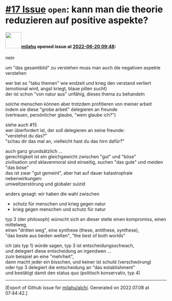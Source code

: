 [\#17 Issue](https://github.com/milahu/alchi/issues/17) `open`: kann man die theorie reduzieren auf positive aspekte?
=====================================================================================================================

#### <img src="https://avatars.githubusercontent.com/u/12958815?v=4" width="50">[milahu](https://github.com/milahu) opened issue at [2022-06-20 09:48](https://github.com/milahu/alchi/issues/17):

nein

um "das gesamtbild" zu verstehen muss man auch die negativen aspekte
verstehen

wer bei so "tabu themen" wie endzeit und krieg den verstand verliert  
(emotional wird, angst kriegt, blaue pillen sucht)  
der ist schon "von natur aus" unfähig, dieses thema zu behandeln

solche menschen können aber trotzdem profitieren von meiner arbeit  
indem sie diese "grobe arbeit" delegieren an freunde  
(vertrauen, persönlicher glaube, "wem glaube ich?")

siehe auch \#15  
wer überfordert ist, der soll delegieren an seine freunde:  
"verstehst du das?"  
"schau dir das mal an, vielleicht hast du das hirn dafür?"

auch ganz grundsätzlich ...  
gerechtigkeit ist ein gleichgewicht zwischen "gut" und "böse"  
zivilisation und sklavenmoral sind einseitig, suchen "das gute" und
meiden "das böse"  
das ist zwar "gut gemeint", aber hat auf dauer katastrophale
nebenwirkungen:  
umweltzerstörung und globaler suizid

anders gesagt: wir haben die wahl zwischen

-   schutz für menschen und krieg gegen natur
-   krieg gegen menschen und schutz für natur

typ 3 (der philosoph) wünscht sich an dieser stelle einen kompromiss,
einen mittelweg,  
einen "dritten weg", eine synthese (these, antithese, synthese),  
"das beste aus beiden welten", "the best of both worlds"

ich (als typ 1) würde sagen, typ 3 ist entscheidungsschwach,  
und delegiert diese entscheidung an irgendwen ...  
zum beispiel an eine "mehrheit",  
dann macht jeder ein bisschen, und keiner ist schuld (verschwörung)  
oder typ 3 delegiert die entscheidung an "das establishment"  
und bestätigt damit den status quo (politisch konservativ, typ 4)

------------------------------------------------------------------------

\[Export of Github issue for
[milahu/alchi](https://github.com/milahu/alchi). Generated on 2022.07.08
at 07:44:42.\]
